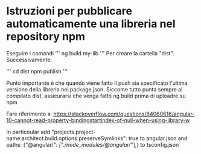# Istruzioni per pubblicare automaticamente una libreria nel repository npm 


Eseguire i comandi
''' 
ng build my-lib
'''
Per creare la cartella "dist". Successivamente:

''' 
cd dist
npm publish
'''


Punto importante è che quando viene fatto il push sia specificato l'ultima versione della libreria nel package.json. 
Siccome tutto punta sempre al compilato dist, assicurarsi che venga fatto ng build prima di uploadre su npm

Fare riferimento a:
https://stackoverflow.com/questions/64060616/angular-10-cannot-read-property-bindingstartindex-of-null-when-using-library-w

In particoular add 
"projects.project-name.architect.build.options.preserveSymlinks": true
to angular.json and
paths: {"@angular/*": ["./node_modules/@angular/*"],}
to tsconfig.json





